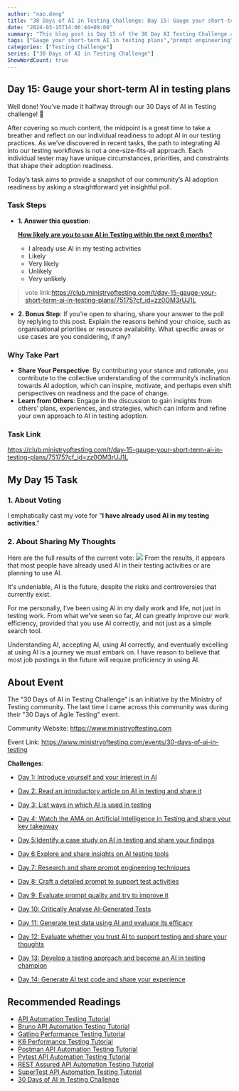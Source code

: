 ```yaml
---
author: "nao.deng"
title: "30 Days of AI in Testing Challenge: Day 15: Gauge your short-term AI in testing plans"
date: "2024-03-15T14:06:44+08:00"
summary: "This blog post is Day 15 of the 30 Day AI Testing Challenge and looks at measuring short-term AI in test programs. The article may include criteria for evaluating short-term AI applications in a test program, as well as methods on how to determine their success. By sharing methods and hands-on experience in measuring short-term AI applications, readers will gain insights and guidance from the authors on practical applications of using AI in test programs. This series promises to provide a platform for testing professionals to understand how to measure and evaluate short-term AI applications and to foster broader industry discussions."
tags: ["Gauge your short-term AI in testing plans","prompt engineering","Prompt"]
categories: ["Testing Challenge"]
series: ["30 Days of AI in Testing Challenge"]
ShowWordCount: true
---
```


## Day 15: Gauge your short-term AI in testing plans

Well done! You’ve made it halfway through our 30 Days of AI in Testing challenge! :tada:

After covering so much content, the midpoint is a great time to take a breather and reflect on our individual readiness to adopt AI in our testing practices. As we’ve discovered in recent tasks, the path to integrating AI into our testing workflows is not a one-size-fits-all approach. Each individual tester may have unique circumstances, priorities, and constraints that shape their adoption readiness.

Today’s task aims to provide a snapshot of our community’s AI adoption readiness by asking a straightforward yet insightful poll.

### Task Steps

- **1. Answer this question**:

    [**How likely are you to use AI in Testing within the next 6 months?**](https://club.ministryoftesting.com/t/day-15-gauge-your-short-term-ai-in-testing-plans/75175?cf_id=zz0OM3rUJ1L#how-likely-are-you-to-use-ai-in-testing-within-the-next-6-months-2)

  - I already use AI in my testing activities
  - Likely
  - Very likely
  - Unlikely
  - Very unlikely

> vote link:<https://club.ministryoftesting.com/t/day-15-gauge-your-short-term-ai-in-testing-plans/75175?cf_id=zz0OM3rUJ1L>

- **2. Bonus Step**: If you’re open to sharing, share your answer to the poll by replying to this post. Explain the reasons behind your choice, such as organisational priorities or resource availability. What specific areas or use cases are you considering, if any?

### Why Take Part

- **Share Your Perspective**: By contributing your stance and rationale, you contribute to the collective understanding of the community’s inclination towards AI adoption, which can inspire, motivate, and perhaps even shift perspectives on readiness and the pace of change.
- **Learn from Others**: Engage in the discussion to gain insights from others’ plans, experiences, and strategies, which can inform and refine your own approach to AI in testing adoption.

### Task Link

<https://club.ministryoftesting.com/t/day-15-gauge-your-short-term-ai-in-testing-plans/75175?cf_id=zz0OM3rUJ1L>

## My Day 15 Task

### 1. About **Voting**

I emphatically cast my vote for "**I have already used AI in my testing activities**."

### 2. About **Sharing My Thoughts**

Here are the full results of the current vote:
![ ](https://cdn.jsdelivr.net/gh/naodeng/blogimg@master/uPic/h4Aiw3.png)
From the results, it appears that most people have already used AI in their testing activities or are planning to use AI.

It's undeniable, AI is the future, despite the risks and controversies that currently exist.

For me personally, I’ve been using AI in my daily work and life, not just in testing work. From what we've seen so far, AI can greatly improve our work efficiency, provided that you use AI correctly, and not just as a simple search tool.

Understanding AI, accepting AI, using AI correctly, and eventually excelling at using AI is a journey we must embark on. I have reason to believe that most job postings in the future will require proficiency in using AI.

## About Event

The "30 Days of AI in Testing Challenge" is an initiative by the Ministry of Testing community. The last time I came across this community was during their "30 Days of Agile Testing" event.

Community Website: <https://www.ministryoftesting.com>

Event Link: <https://www.ministryoftesting.com/events/30-days-of-ai-in-testing>

**Challenges**:

- [Day 1: Introduce yourself and your interest in AI](https://naodeng.com.cn/posts/event/30-days-of-ai-in-testing-day-1-introduce-yourself-and-your-interest-in-ai/)
- [Day 2: Read an introductory article on AI in testing and share it](https://naodeng.com.cn/posts/event/30-days-of-ai-in-testing-day-2-read-an-introductory-article-on-ai-in-testing-and-share-it/)
- [Day 3: List ways in which AI is used in testing](https://naodeng.com.cn/posts/event/30-days-of-ai-in-testing-day-3-list-ways-in-which-ai-is-used-in-testing/)
- [Day 4: Watch the AMA on Artificial Intelligence in Testing and share your key takeaway](https://naodeng.com.cn/posts/event/30-days-of-ai-in-testing-day-4-watch-the-ama-on-artificial-intelligence-in-testing-and-share-your-key-takeaway/)
- [Day 5:Identify a case study on AI in testing and share your findings](https://naodeng.com.cn/posts/event/30-days-of-ai-in-testing-day-5-identify-a-case-study-on-ai-in-testing-and-share-your-findings/)
- [Day 6:Explore and share insights on AI testing tools](https://naodeng.com.cn/posts/event/30-days-of-ai-in-testing-day-6-explore-and-share-insights-on-ai-testing-tools/)
- [Day 7: Research and share prompt engineering techniques](https://naodeng.com.cn/posts/event/30-days-of-ai-in-testing-day-7-research-and-share-prompt-engineering-techniques/)
- [Day 8: Craft a detailed prompt to support test activities](https://naodeng.com.cn/posts/event/30-days-of-ai-in-testing-day-8-craft-a-detailed-prompt-to-support-test-activities/)
- [Day 9: Evaluate prompt quality and try to improve it](https://naodeng.com.cn/posts/event/30-days-of-ai-in-testing-day-9-evaluate-prompt-quality-and-try-to-improve-it/)
- [Day 10: Critically Analyse AI-Generated Tests](https://naodeng.com.cn/posts/event/30-days-of-ai-in-testing-day-10-critically-analyse-ai-generated-tests/)
- [Day 11: Generate test data using AI and evaluate its efficacy](https://naodeng.com.cn/posts/event/30-days-of-ai-in-testing-day-11-generate-test-data-using-ai-and-evaluate-its-efficacy/)
- [Day 12: Evaluate whether you trust AI to support testing and share your thoughts](https://naodeng.com.cn/posts/event/30-days-of-ai-in-testing-day-12-evaluate-whether-you-trust-ai-to-support-testing-and-share-your-thoughts/)
- [Day 13: Develop a testing approach and become an AI in testing champion](https://naodeng.com.cn/posts/event/30-days-of-ai-in-testing-day-13-develop-a-testing-approach-and-become-an-ai-in-testing-champion/)

- [Day 14: Generate AI test code and share your experience](https://naodeng.com.cn/posts/event/30-days-of-ai-in-testing-day-14-generate-ai-test-code-and-share-your-experience/)

## Recommended Readings

- [API Automation Testing Tutorial](https://naodeng.com.cn/series/api-automation-testing-tutorial/)
- [Bruno API Automation Testing Tutorial](https://naodeng.com.cn/series/bruno-api-automation-testing-tutorial/)
- [Gatling Performance Testing Tutorial](https://naodeng.com.cn/series/gatling-performance-testing-tutorial/)
- [K6 Performance Testing Tutorial](https://naodeng.com.cn/series/k6-performance-testing-tutorial/)
- [Postman API Automation Testing Tutorial](https://naodeng.com.cn/series/postman-api-automation-testing-tutorial/)
- [Pytest API Automation Testing Tutorial](https://naodeng.com.cn/series/pytest-api-automation-testing-tutorial/)
- [REST Assured API Automation Testing Tutorial](https://naodeng.com.cn/series/rest-assured-api-automation-testing-tutorial/)
- [SuperTest API Automation Testing Tutorial](https://naodeng.com.cn/series/supertest-api-automation-testing-tutorial/)
- [30 Days of AI in Testing Challenge](https://naodeng.com.cn/series/30-days-of-ai-in-testing-challenge/)